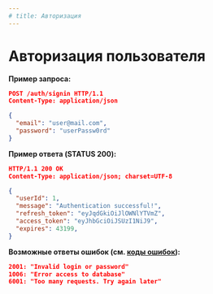 ```yaml
---
# title: Авторизация
---
```

# Авторизация пользователя

<req method="post" path="/auth/signin" isArrow>

**Пример запроса:**

```json
POST /auth/signin HTTP/1.1
Content-Type: application/json

{
  "email": "user@mail.com",
  "password": "userPassw0rd"
}
```

**Пример ответа (STATUS 200):**

```json
HTTP/1.1 200 OK
Content-Type: application/json; charset=UTF-8

{
  "userId": 1,
  "message": "Authentication successful!",
  "refresh_token": "eyJqdGkiOiJlOWNlYTVmZ",
  "access_token": "eyJhbGciOiJSUzI1NiJ9",
  "expires": 43199,
}
```

**Возможные ответы ошибок (см. [коды ошибок](/api/v1/errors.html)):**

```json
2001: "Invalid login or password"
1006: "Error access to database"
6001: "Too many requests. Try again later"
```

</req>
